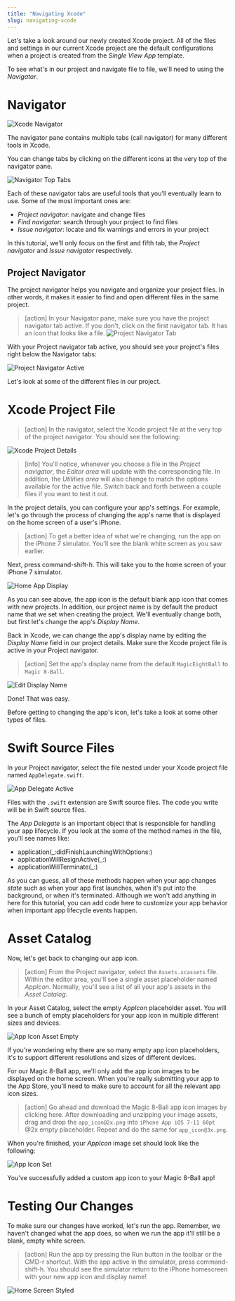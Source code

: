```yaml
---
title: "Navigating Xcode"
slug: navigating-xcode
---
```


Let's take a look around our newly created Xcode project. All of the files and settings in our current Xcode project are the default configurations when a project is created from the _Single View App_ template.

To see what's in our project and navigate file to file, we'll need to using the _Navigator_.

# Navigator

![Xcode Navigator](assets/navigator_pane.png)

The navigator pane contains multiple tabs (call navigator) for many different tools in Xcode.

You can change tabs by clicking on the different icons at the very top of the navigator pane.

![Navigator Top Tabs](assets/navigator_tabs.png)

Each of these navigator tabs are useful tools that you'll eventually learn to use. Some of the most important ones are:

- _Project navigator_: navigate and change files
- _Find navigator_: search through your project to find files
- _Issue navigator_: locate and fix warnings and errors in your project

In this tutorial, we'll only focus on the first and fifth tab, the _Project navigator_ and _Issue navigator_ respectively.

## Project Navigator

The project navigator helps you navigate and organize your project files. In other words, it makes it easier to find and open different files in the same project.

> [action]
In your Navigator pane, make sure you have the project navigator tab active. If you don't, click on the first navigator tab. It has an icon that looks like a file. ![Project Navigator Tab](assets/project_navigator_tab.png)

With your Project navigator tab active, you should see your project's files right below the Navigator tabs:

![Project Navigator Active](assets/project_navigator_active.png)

Let's look at some of the different files in our project.

# Xcode Project File

> [action]
In the navigator, select the Xcode project file at the very top of the project navigator. You should see the following:
>
![Xcode Project Details](assets/xcode_project_details.png)

<!-- break -->

> [info]
You'll notice, whenever you choose a file in the _Project navigator_, the _Editor area_ will update with the corresponding file. In addition, the _Utilities area_ will also change to match the options available for the active file. Switch back and forth between a couple files if you want to test it out.

In the project details, you can configure your app's settings. For example, let's go through the process of changing the app's name that is displayed on the home screen of a user's iPhone.

> [action]
To get a better idea of what we're changing, run the app on the iPhone 7 simulator. You'll see the blank white screen as you saw earlier.
>
Next, press command-shift-h. This will take you to the home screen of your iPhone 7 simulator.
>
![Home App Display](assets/home_app_display.png)

As you can see above, the app icon is the default blank app icon that comes with new projects. In addition, our project name is by default the product name that we set when creating the project. We'll eventually change both, but first let's change the app's _Display Name_.

Back in Xcode, we can change the app's display name by editing the _Display Name_ field in our project details. Make sure the Xcode project file is active in your Project navigator.

> [action]
Set the app's display name from the default `MagicEightBall` to `Magic 8-Ball`.
>
![Edit Display Name](assets/edit_display_name.png)

Done! That was easy.

Before getting to changing the app's icon, let's take a look at some other types of files.

# Swift Source Files

In your Project navigator, select the file nested under your Xcode project file named `AppDelegate.swift`.

![App Delegate Active](assets/app_delegate_active.png)

Files with the `.swift` extension are Swift source files. The code you write will be in Swift source files.

The _App Delegate_ is an important object that is responsible for handling your app lifecycle. If you look at the some of the method names in the file, you'll see names like:

- application(_:didFinishLaunchingWithOptions:)
- applicationWillResignActive(_:)
- applicationWillTerminate(_:)

As you can guess, all of these methods happen when your app changes _state_ such as when your app first launches, when it's put into the background, or when it's terminated. Although we won't add anything in here for this tutorial, you can add code here to customize your app behavior when important app lifecycle events happen.

# Asset Catalog

Now, let's get back to changing our app icon.

> [action]
From the Project navigator, select the `Assets.xcassets` file. Within the editor area, you'll see a single asset placeholder named _AppIcon_. Normally, you'll see a list of all your app's assets in the _Asset Catalog_.
>
In your Asset Catalog, select the empty _AppIcon_ placeholder asset. You will see a bunch of empty placeholders for your app icon in multiple different sizes and devices.
>
![App Icon Asset Empty](assets/app_icon_asset_empty.png)

If you're wondering why there are so many empty app icon placeholders, it's to support different resolutions and sizes of different devices.

For our Magic 8-Ball app, we'll only add the app icon images to be displayed on the home screen. When you're really submitting your app to the App Store, you'll need to make sure to account for all the relevant app icon sizes.

> [action]
Go ahead and download the Magic 8-Ball app icon images by clicking here. After downloading and unzipping your image assets, drag and drop the `app_icon@2x.png` into `iPhone App iOS 7-11 60pt` @2x empty placeholder. Repeat and do the same for `app_icon@3x.png`.

<!-- TODO: add app icon image links -->

When you're finished, your _AppIcon_ image set should look like the following:

![App Icon Set](assets/app_icon_set.png)

You've successfully added a custom app icon to your Magic 8-Ball app!

# Testing Our Changes

To make sure our changes have worked, let's run the app. Remember, we haven't changed what the app does, so when we run the app it'll still be a blank, empty white screen.

> [action]
Run the app by pressing the Run button in the toolbar or the CMD-r shortcut. With the app active in the simulator, press command-shift-h. You should see the simulator return to the iPhone homescreen with your new app icon and display name!
>
![Home Screen Styled](assets/home_screen_styled.png)

